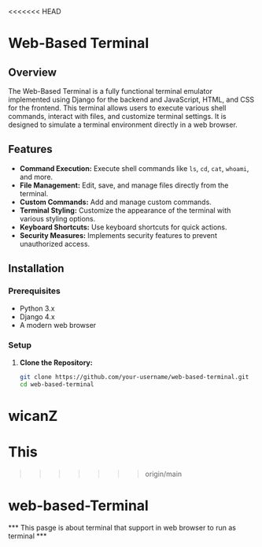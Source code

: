 <<<<<<< HEAD
# Web-Based Terminal

## Overview

The Web-Based Terminal is a fully functional terminal emulator implemented using Django for the backend and JavaScript, HTML, and CSS for the frontend. This terminal allows users to execute various shell commands, interact with files, and customize terminal settings. It is designed to simulate a terminal environment directly in a web browser.

## Features

- **Command Execution:** Execute shell commands like `ls`, `cd`, `cat`, `whoami`, and more.
- **File Management:** Edit, save, and manage files directly from the terminal.
- **Custom Commands:** Add and manage custom commands.
- **Terminal Styling:** Customize the appearance of the terminal with various styling options.
- **Keyboard Shortcuts:** Use keyboard shortcuts for quick actions.
- **Security Measures:** Implements security features to prevent unauthorized access.

## Installation

### Prerequisites

- Python 3.x
- Django 4.x
- A modern web browser

### Setup

1. **Clone the Repository:**

   ```bash
   git clone https://github.com/your-username/web-based-terminal.git
   cd web-based-terminal
   ```
# wicanZ
This
=======
>>>>>>> origin/main
# web-based-Terminal
*** This pasge is about terminal that support in web browser to run as terminal ***
